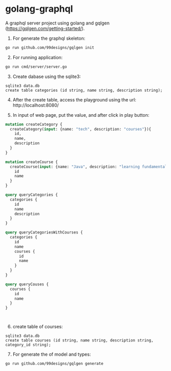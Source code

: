 # golang-graphql
A graphql server project using golang and gqlgen (https://gqlgen.com/getting-started/).

1. For generate the graphql skeleton:

```bash
go run github.com/99designs/gqlgen init
```

2. For running application:

```bash
go run cmd/server/server.go
```

3. Create dabase using the sqlite3:

```
sqlite3 data.db
create table categories (id string, name string, description string);
```

4. After the create table, access the playground using the url: http://localhost:8080/

5. In input of web page, put the value, and after click in play button:

```graphql
mutation createCategory {
  createCategory(input: {name: "tech", description: "courses"}){
    id,
    name,
    description
  }
}

mutation createCourse {
  createCourse(input: {name: "Java", description: "learning fundamentals of java", categoryId: "352f4af6-c317-4cff-bb01-c1b68799b0aa"}) {
    id
    name
  }
}

query queryCategories {
  categories {
    id
    name
    description
  }
}

query queryCategoriesWithCourses {
  categories {
    id
    name
    courses {
      id
      name
    }
  }
}

query queryCouses {
  courses {
    id
    name
  }
}




```

6. create table of courses:

```
sqlite3 data.db
create table courses (id string, name string, description string, category_id string);
```

7. For generate the of model and types:

```
go run github.com/99designs/gqlgen generate

```